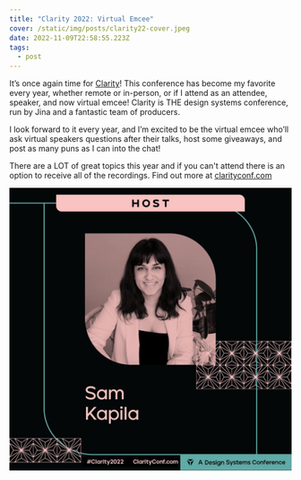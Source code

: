 ```yaml
---
title: "Clarity 2022: Virtual Emcee"
cover: /static/img/posts/clarity22-cover.jpeg
date: 2022-11-09T22:58:55.223Z
tags:
  - post
---
```

It’s once again time for [Clarity](https://www.clarityconf.com/)! This conference has become my favorite every year, whether remote or in-person, or if I attend as an attendee, speaker, and now virtual emcee! Clarity is THE design systems conference, run by Jina and a fantastic team of producers.

I look forward to it every year, and I’m excited to be the virtual emcee who’ll ask virtual speakers questions after their talks, host some giveaways, and post as many puns as I can into the chat! 

There are a LOT of great topics this year and if you can't attend there is an option to receive all of the recordings. Find out more at [clarityconf.com](https://www.clarityconf.com/)

![Graphic of clarity conference's website and hashtag and my name (Sam Kapila) and photo](/static/img/posts/clarity22-cover.jpeg "Clarity 2022 Graphic")